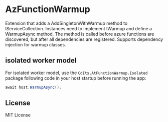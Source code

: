 # AzFunctionWarmup
Extension that adds a AddSingletonWithWarmup method to IServiceCollection. Instances need to implement IWarmup and define a WarmupAsync method. The method is called before azure functions are discovered, but after all dependencies are registered. Supports dependency injection for warmup classes.

## isolated worker model
For isolated worker model, use the `CdIts.AtFunctionWarmup.Isolated` package following code in your host startup before running the app:
```csharp
await host.WarmupAsync();
```
## License
MIT License
